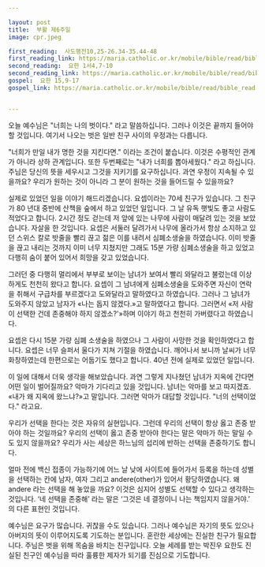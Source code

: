 ```yaml
---

layout: post
title:  부활 제6주일
image: cpr.jpeg

first_reading:  사도행전10,25-26.34-35.44-48
first_reading_link: https://maria.catholic.or.kr/mobile/bible/read/bible_read.asp?m=1&n=133&p=37
second_reading:  요한 1서4,7-10
second_reading_link: https://maria.catholic.or.kr/mobile/bible/read/bible_read.asp?m=2&n=169&p=4
gospel:  요한 15,9-17
gospel_link: https://maria.catholic.or.kr/mobile/bible/read/bible_read.asp?m=2&n=150&p=15


--- 
```

오늘 예수님은 "너희는 나의 벗이다." 라고 말씀하십니다. 그러나 이것은 끝까지 들어야 할 것입니다. 여기서 나오는 벗은 일반 친구 사이의 우정과는 다릅니다.

"너희가 만일 내가 명한 것을 지킨다면." 이라는 조건이 붙습니다. 이것은 수평적인 관계가 아니라 상하 관계입니다. 또한 두번째로는 "내가 너희를 뽑아세웠다." 라고 하십니다. 주님은 당신의 뜻을 세우시고 그것을 지키기를 요구하십니다. 과연 우정이 지속될 수 있을까요? 우리가 원하는 것이 아니라 그 분이 원하는 것을 들어드릴 수 있을까요?

실제로 있었던 일을 이야기 해드리겠습니다. 요셉이라는 70세 친구가 있습니다. 그 친구가 80 년대 중반에 산책을 숲에서 하고 있었던 일입니다. 그 날 유독 햇빛도 좋고 사람도 적었다고 합니다. 2시간 정도 걷는데 저 앞에 있는 나무에 사람이 매달려 있는 것을 보았습니다. 자살을 한 것입니다. 요셉은 서둘러 달려가서 나무에 올라가서 항상 소지하고 있던 스위스 칼로 밧줄을 빨리 끊고 젊은 이를 내려서 심폐소생술을 하였습니다. 이미 밧줄을 끊고 내리는 것까지 이미 너무 지쳤지만 그래도 15분 가량 심폐소생술을 하고 있었고 다행히 숨이 붙어 있어서 희망을 갖고 있었습니다.

그러던 중 다행히 멀리에서 부부로 보이는 남녀가 보여서 빨리 와달라고 불렀는데 이상하게도 천천히 왔다고 합니다. 요셉이 그 남녀에게 심폐소생술을 도와주면 자신이 연락을 취해서 구급차를 부르겠다고 도와달라고 말하였다고 하였습니다. 그러나 그 남녀가 도와주지 않았고 남자가 «나는 돕지 않겠다.»고 말하였다고 합니다. 그러면서 «저 사람이 선택한 건데 존중해야 하지 않겠소?'»하며 이야기 하고 천천히 가버렸다고 하였습니다.

요셉은 다시 15분 가량 심폐 소생술을 하였으나 그 사람이 사망한 것을 확인하였다고 합니다. 요셉은 너무 슬퍼서 울다가 지쳐 기절을 하였습니다. 깨어나서 보니까 날씨가 너무 화창하였는데 한편으로는 어둡기도 했다고 합니다. 40년 전에 실제로 있었던 일입니다.

이 일에 대해서 더욱 생각을 해보았습니다. 과연 그렇게 지나쳤던 남녀가 지옥에 간다면 어떤 일이 벌어질까요? 악마가 기다리고 있을 것입니다. 남녀는 악마를 보고 따지겠죠. «내가 왜 지옥에 왔느냐?»고 말입니다. 그러면 악마가 대답할 것입니다. "너의 선택이었다." 라고요.

우리가 선택을 한다는 것은 자유의 실현입니다. 그런데 우리의 선택이 항상 옳고 존중 받아야 하는 것일까요? 우리의 선택이 옳고 존중 받아야 한다는 말은 악마가 하는 말일 수도 있지 않을까요? 우리가 사는 세상은 하느님의 섭리에 반하는 선택을 존중하기도 합니다.

얼마 전에 백신 접종이 가능하기에 어느 날 낮에 사이트에 들어가서 등록을 하는데 성별을 선택하는 칸에 남자, 여자 그리고 andere(other)가 있어서 황당하였습니다. 왜 andere 라는 선택을 해 놓았을 까요? 이것은 심지어 성별도 선택할 수 있다고 생각하는 것입니다. ‘네 선택을 존중해’ 라는 말은 ‘그것은 네 결정이니 나는 책임지지 않을거야.’ 의 다른 표현인 것입니다.

예수님은 요구가 많습니다. 귀찮을 수도 있습니다. 그러나 예수님은 자기의 뜻도 있으나 아버지의 뜻이 이루어지도록 기도하는 분입니다. 혼란한 세상에는 진실한 친구가 필요합니다. 주님은 벗을 위해 목숨을 바치는 친구입니다. 오늘 세례를 받는 박진우 요한도 진실된 친구인 예수님을 따라 훌륭한 제자가 되기를 진심으로 기도합니다.
